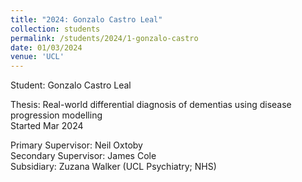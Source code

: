 ```yaml
---
title: "2024: Gonzalo Castro Leal"
collection: students
permalink: /students/2024/1-gonzalo-castro
date: 01/03/2024
venue: 'UCL'
---
```

Student: Gonzalo Castro Leal

Thesis: Real-world differential diagnosis of dementias using disease progression modelling<br/>
Started Mar 2024

Primary Supervisor: Neil Oxtoby<br/>
Secondary Supervisor: James Cole<br/>
Subsidiary: Zuzana Walker (UCL Psychiatry; NHS)